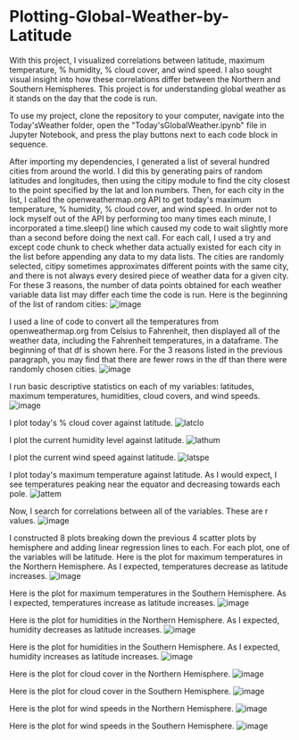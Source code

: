 # Plotting-Global-Weather-by-Latitude
With this project, I visualized correlations between latitude, maximum temperature, % humidity, % cloud cover, and wind speed. I also sought visual insight into how these correlations differ between the Northern and Southern Hemispheres. This project is for understanding global weather as it stands on the day that the code is run.

To use my project, clone the repository to your computer, navigate into the Today'sWeather folder, open the "Today'sGlobalWeather.ipynb" file in Jupyter Notebook, and press the play buttons next to each code block in sequence.

After importing my dependencies, I generated a list of several hundred cities from around the world. I did this by generating pairs of random latitudes and longitudes, then using the citipy module to find the city closest to the point specified by the lat and lon numbers. Then, for each city in the list, I called the openweathermap.org API to get today's maximum temperature, % humidity, % cloud cover, and wind speed. In order not to lock myself out of the API by performing too many times each minute, I incorporated a time.sleep() line which caused my code to wait slightly more than a second before doing the next call. For each call, I used a try and except code chunk to check whether data actually existed for each city in the list before appending any data to my data lists. The cities are randomly selected, citipy sometimes approximates different points with the same city, and there is not always every desired piece of weather data for a given city. For these 3 reasons, the number of data points obtained for each weather variable data list may differ each time the code is run. Here is the beginning of the list of random cities:
![image](https://user-images.githubusercontent.com/73863977/128100551-6969c275-b4bf-4d82-8388-976878e30e4c.png)

I used a line of code to convert all the temperatures from openweathermap.org from Celsius to Fahrenheit, then displayed all of the weather data, including the Fahrenheit temperatures, in a dataframe. The beginning of that df is shown here. For the 3 reasons listed in the previous paragraph, you may find that there are fewer rows in the df than there were randomly chosen cities.
![image](https://user-images.githubusercontent.com/73863977/128100632-6d7784a9-2179-4663-bcc2-05f8eee684db.png)

I run basic descriptive statistics on each of my variables: latitudes, maximum temperatures, humidities, cloud covers, and wind speeds.
![image](https://user-images.githubusercontent.com/73863977/128100671-acd32cc4-bce5-42c5-bdca-183eedb97126.png)

I plot today's % cloud cover against latitude. 
![latclo](https://user-images.githubusercontent.com/73863977/127946780-e5df5893-9961-4730-b985-84e73c91b05b.png)

I plot the current humidity level against latitude.
![lathum](https://user-images.githubusercontent.com/73863977/127946782-049131e8-02f4-419f-842e-52621378ce78.png)

I plot the current wind speed against latitude.
![latspe](https://user-images.githubusercontent.com/73863977/127946783-42c75812-bdb5-49ba-9ff5-e87f58e912ea.png)

I plot today's maximum temperature against latitude. As I would expect, I see temperatures peaking near the equator and decreasing towards each pole.
![lattem](https://user-images.githubusercontent.com/73863977/127946785-f15cf629-36da-435f-a4f4-1d9421e4c1ae.png)

Now, I search for correlations between all of the variables. These are r values.
![image](https://user-images.githubusercontent.com/73863977/128100706-aad81ea2-4ef0-425d-a2c4-2851e5d34a11.png)

I constructed 8 plots breaking down the previous 4 scatter plots by hemisphere and adding linear regression lines to each. For each plot, one of the variables will be latitude.
Here is the plot for maximum temperatures in the Northern Hemisphere. As I expected, temperatures decrease as latitude increases.
![image](https://user-images.githubusercontent.com/73863977/128100725-a86b7b2e-45fc-4160-bafa-bdb0605962ba.png)

Here is the plot for maximum temperatures in the Southern Hemisphere. As I expected, temperatures increase as latitude increases.
![image](https://user-images.githubusercontent.com/73863977/128100744-2cd0f824-c8dc-43ed-8e72-f89a08c3b55b.png)

Here is the plot for humidities in the Northern Hemisphere. As I expected, humidity decreases as latitude increases.
![image](https://user-images.githubusercontent.com/73863977/128107116-90a6e855-72aa-417b-983c-8bd13b2128c0.png)

Here is the plot for humidities in the Southern Hemisphere. As I expected, humidity increases as latitude increases.
![image](https://user-images.githubusercontent.com/73863977/128107146-5e3789fb-1589-4b72-8326-8f8478df1839.png)

Here is the plot for cloud cover in the Northern Hemisphere.
![image](https://user-images.githubusercontent.com/73863977/128107180-c729ed52-25a1-4e82-9084-73938190ae9a.png)

Here is the plot for cloud cover in the Southern Hemisphere.
![image](https://user-images.githubusercontent.com/73863977/128107206-acbf0e1b-e2fd-4594-843f-b0704b621f1f.png)

Here is the plot for wind speeds in the Northern Hemisphere.
![image](https://user-images.githubusercontent.com/73863977/128107228-7084e3c2-232a-429d-b49d-7671cca99404.png)

Here is the plot for wind speeds in the Southern Hemisphere.
![image](https://user-images.githubusercontent.com/73863977/128107257-52cf0ee2-4015-4b57-957f-839969fa116c.png)
